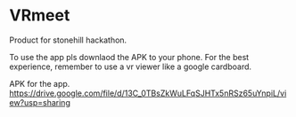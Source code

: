 # VRmeet

Product for stonehill hackathon.

To use the app pls downlaod the APK to your phone. For the best experience, remember to use a vr viewer like a google cardboard.

APK for the app.
https://drive.google.com/file/d/13C_0TBsZkWuLFqSJHTx5nRSz65uYnpiL/view?usp=sharing
